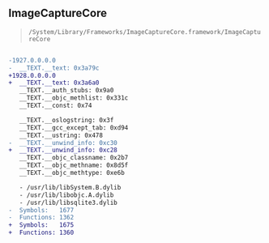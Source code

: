## ImageCaptureCore

> `/System/Library/Frameworks/ImageCaptureCore.framework/ImageCaptureCore`

```diff

-1927.0.0.0.0
-  __TEXT.__text: 0x3a79c
+1928.0.0.0.0
+  __TEXT.__text: 0x3a6a0
   __TEXT.__auth_stubs: 0x9a0
   __TEXT.__objc_methlist: 0x331c
   __TEXT.__const: 0x74

   __TEXT.__oslogstring: 0x3f
   __TEXT.__gcc_except_tab: 0xd94
   __TEXT.__ustring: 0x478
-  __TEXT.__unwind_info: 0xc30
+  __TEXT.__unwind_info: 0xc28
   __TEXT.__objc_classname: 0x2b7
   __TEXT.__objc_methname: 0x8d5f
   __TEXT.__objc_methtype: 0xe6b

   - /usr/lib/libSystem.B.dylib
   - /usr/lib/libobjc.A.dylib
   - /usr/lib/libsqlite3.dylib
-  Symbols:   1677
-  Functions: 1362
+  Symbols:   1675
+  Functions: 1360
 

```
